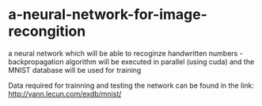 # a-neural-network-for-image-recongition
a neural network which will be able to recoginze handwritten numbers - backpropagation algorithm will be executed in parallel (using cuda) and the MNIST database will be used for training

Data required for trainning and testing the network can be found in the link:
http://yann.lecun.com/exdb/mnist/
